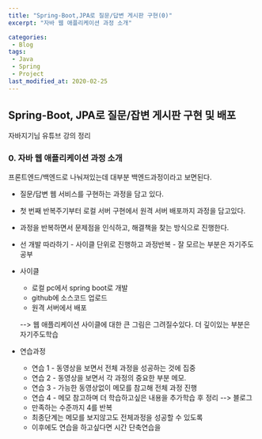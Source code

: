 ```yaml
---
title: "Spring-Boot,JPA로 질문/답변 게시판 구현(0)"
excerpt: "자바 웹 애플리케이션 과정 소개"

categories:
 - Blog
tags:
 - Java
 - Spring
 - Project
last_modified_at: 2020-02-25
---
```




## Spring-Boot, JPA로 질문/잡변 게시판 구현 및 배포

자바지기님 유튜브 강의 정리

### 0. 자바 웹 애플리케이션 과정 소개

프론트엔드/백엔드로 나눠져있는데 대부분 백엔드과정이라고 보면된다.

* 질문/답변 웹 서비스를 구현하는 과정을 담고 있다.
* 첫 번째 반복주기부터 로컬 서버 구현에서 원격 서버 배포까지 과정을 담고있다.
* 과정을 반복하면서 문제점을 인식하고, 해결책을 찾는 방식으로 진행한다.
* 선 개발 따라하기 - 사이클 단위로 진행하고 과정반복 - 잘 모르는 부분은 자기주도공부



* 사이클

  * 로컬 pc에서 spring boot로 개발 
  * github에 소스코드 업로드
  * 원격 서버에서 배포

  --> 웹 애플리케이션 사이클에 대한 큰 그림은 그려질수있다. 더 깊이있는 부분은 자기주도학습

* 연습과정
  * 연습 1 - 동영상을 보면서 전체 과정을 성공하는 것에 집중
  * 연습 2 - 동영상을 보면서 각 과정의 중요한 부분 메모.
  * 연습 3 - 가능한 동영상없이 메모를 참고해 전체 과정 진행
  * 연습 4 - 메모 참고하며 더 학습하고싶은 내용을 추가학습 후 정리 --> 블로그
  * 만족하는 수준까지 4를 반복
  * 최종단계는 메모를 보지않고도 전체과정을 성공할 수 있도록
  * 이후에도 연습을 하고싶다면 시간 단축연습을







